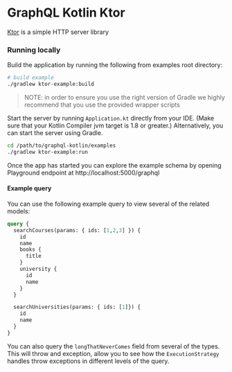 # GraphQL Kotlin Ktor

[Ktor](http://ktor.io/) is a simple HTTP server library

### Running locally
Build the application by running the following from examples root directory:

```bash
# build example
./gradlew ktor-example:build
```

> NOTE: in order to ensure you use the right version of Gradle we highly recommend that you use the provided wrapper scripts

Start the server by running `Application.kt` directly from your IDE. (Make sure that your Kotlin Compiler jvm target is 1.8 or greater.)
Alternatively, you can start the server using Gradle.

```bash
cd /path/to/graphql-kotlin/examples
./gradlew ktor-example:run
```

Once the app has started you can explore the example schema by opening Playground endpoint at http://localhost:5000/graphql

#### Example query

You can use the following example query to view several of the related models:

```graphql
query {
  searchCourses(params: { ids: [1,2,3] }) {
    id
    name
    books {
      title
    }
    university {
      id
      name
    }
  }

  searchUniversities(params: { ids: [1]}) {
    id
    name
  }
}
```

You can also query the `longThatNeverComes` field from several of the types. This will throw and exception,
allow you to see how the `ExecutionStrategy` handles throw exceptions in different levels of the query.
